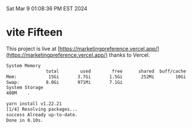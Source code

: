 Sat Mar  9 01:08:36 PM EST 2024

# vite Fifteen


This project is live at [https://marketingpreference.vercel.app/](https://marketingpreference.vercel.app/) thanks to Vercel.

```bash
System Memory
               total        used        free      shared  buff/cache   available
Mem:            15Gi       3.7Gi       1.5Gi       252Mi        10Gi        11Gi
Swap:          8.0Gi       971Mi       7.1Gi
System Storage
408M	.
```
```bash
yarn install v1.22.21
[1/4] Resolving packages...
success Already up-to-date.
Done in 0.10s.
```
